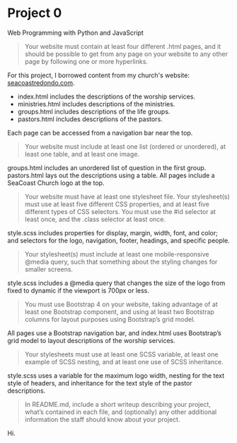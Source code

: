 # Project 0

Web Programming with Python and JavaScript

> Your website must contain at least four different .html pages, and it should be possible to get from any page on your website to any other page by following one or more hyperlinks.

For this project, I borrowed content from my church's website: [seacoastredondo.com](http://seacoastredondo.com).
* index.html includes the descriptions of the worship services.
* ministries.html includes descriptions of the ministries.
* groups.html includes descriptions of the life groups.
* pastors.html includes descriptions of the pastors.

Each page can be accessed from a navigation bar near the top.


>Your website must include at least one list (ordered or unordered), at least one table, and at least one image.

groups.html includes an unordered list of question in the first group. pastors.html lays out the descriptions using a table. All pages include a SeaCoast Church logo at the top.


>Your website must have at least one stylesheet file. Your stylesheet(s) must use at least five different CSS properties, and at least five different types of CSS selectors. You must use the #id selector at least once, and the .class selector at least once.

style.scss includes properties for display, margin, width, font, and color; and selectors for the logo, navigation, footer, headings, and specific people.

>Your stylesheet(s) must include at least one mobile-responsive @media query, such that something about the styling changes for smaller screens.

style.scss includes a @media query that changes the size of the logo from fixed to dynamic if the viewport is 700px or less.

>You must use Bootstrap 4 on your website, taking advantage of at least one Bootstrap component, and using at least two Bootstrap columns for layout purposes using Bootstrap’s grid model.

All pages use a Bootstrap navigation bar, and index.html uses Bootstrap’s grid model to layout descriptions of the worship services.

>Your stylesheets must use at least one SCSS variable, at least one example of SCSS nesting, and at least one use of SCSS inheritance.

style.scss uses a variable for the maximum logo width, nesting for the text style of headers, and inheritance for the text style of the pastor descriptions.

>In README.md, include a short writeup describing your project, what’s contained in each file, and (optionally) any other additional information the staff should know about your project.

Hi.